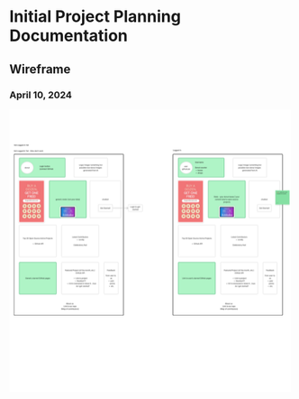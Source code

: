 # Initial Project Planning Documentation

## Wireframe
### April 10, 2024
![Wireframe](assets/OSD-wireframe1.png)